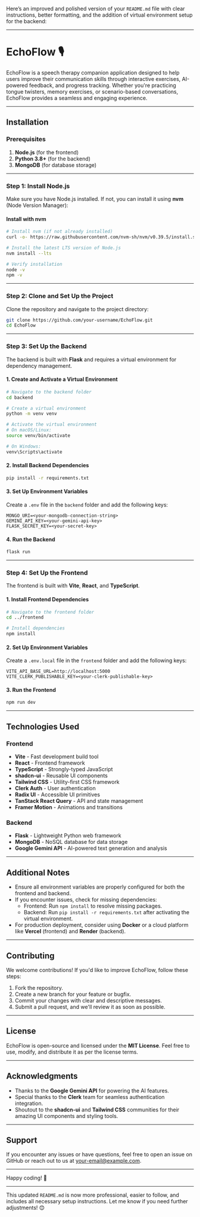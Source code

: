 Here’s an improved and polished version of your `README.md` file with clear instructions, better formatting, and the addition of virtual environment setup for the backend:

---

# EchoFlow 🎙️

EchoFlow is a speech therapy companion application designed to help users improve their communication skills through interactive exercises, AI-powered feedback, and progress tracking. Whether you're practicing tongue twisters, memory exercises, or scenario-based conversations, EchoFlow provides a seamless and engaging experience.

---

## **Installation**

### **Prerequisites**
1. **Node.js** (for the frontend)
2. **Python 3.8+** (for the backend)
3. **MongoDB** (for database storage)

---

### **Step 1: Install Node.js**
Make sure you have Node.js installed. If not, you can install it using **nvm** (Node Version Manager):

#### **Install with nvm**
```bash
# Install nvm (if not already installed)
curl -o- https://raw.githubusercontent.com/nvm-sh/nvm/v0.39.5/install.sh | bash

# Install the latest LTS version of Node.js
nvm install --lts

# Verify installation
node -v
npm -v
```

---

### **Step 2: Clone and Set Up the Project**
Clone the repository and navigate to the project directory:

```bash
git clone https://github.com/your-username/EchoFlow.git
cd EchoFlow
```

---

### **Step 3: Set Up the Backend**
The backend is built with **Flask** and requires a virtual environment for dependency management.

#### **1. Create and Activate a Virtual Environment**
```bash
# Navigate to the backend folder
cd backend

# Create a virtual environment
python -m venv venv

# Activate the virtual environment
# On macOS/Linux:
source venv/bin/activate

# On Windows:
venv\Scripts\activate
```

#### **2. Install Backend Dependencies**
```bash
pip install -r requirements.txt
```

#### **3. Set Up Environment Variables**
Create a `.env` file in the `backend` folder and add the following keys:

```plaintext
MONGO_URI=<your-mongodb-connection-string>
GEMINI_API_KEY=<your-gemini-api-key>
FLASK_SECRET_KEY=<your-secret-key>
```

#### **4. Run the Backend**
```bash
flask run
```

---

### **Step 4: Set Up the Frontend**
The frontend is built with **Vite**, **React**, and **TypeScript**.

#### **1. Install Frontend Dependencies**
```bash
# Navigate to the frontend folder
cd ../frontend

# Install dependencies
npm install
```

#### **2. Set Up Environment Variables**
Create a `.env.local` file in the `frontend` folder and add the following keys:

```plaintext
VITE_API_BASE_URL=http://localhost:5000
VITE_CLERK_PUBLISHABLE_KEY=<your-clerk-publishable-key>
```

#### **3. Run the Frontend**
```bash
npm run dev
```

---

## **Technologies Used**

### **Frontend**
- **Vite** - Fast development build tool
- **React** - Frontend framework
- **TypeScript** - Strongly-typed JavaScript
- **shadcn-ui** - Reusable UI components
- **Tailwind CSS** - Utility-first CSS framework
- **Clerk Auth** - User authentication
- **Radix UI** - Accessible UI primitives
- **TanStack React Query** - API and state management
- **Framer Motion** - Animations and transitions

### **Backend**
- **Flask** - Lightweight Python web framework
- **MongoDB** - NoSQL database for data storage
- **Google Gemini API** - AI-powered text generation and analysis

---

## **Additional Notes**
- Ensure all environment variables are properly configured for both the frontend and backend.
- If you encounter issues, check for missing dependencies:
  - Frontend: Run `npm install` to resolve missing packages.
  - Backend: Run `pip install -r requirements.txt` after activating the virtual environment.
- For production deployment, consider using **Docker** or a cloud platform like **Vercel** (frontend) and **Render** (backend).

---

## **Contributing**
We welcome contributions! If you'd like to improve EchoFlow, follow these steps:

1. Fork the repository.
2. Create a new branch for your feature or bugfix.
3. Commit your changes with clear and descriptive messages.
4. Submit a pull request, and we'll review it as soon as possible.

---

## **License**
EchoFlow is open-source and licensed under the **MIT License**. Feel free to use, modify, and distribute it as per the license terms.

---

## **Acknowledgments**
- Thanks to the **Google Gemini API** for powering the AI features.
- Special thanks to the **Clerk** team for seamless authentication integration.
- Shoutout to the **shadcn-ui** and **Tailwind CSS** communities for their amazing UI components and styling tools.

---

## **Support**
If you encounter any issues or have questions, feel free to open an issue on GitHub or reach out to us at [your-email@example.com](mailto:your-email@example.com).

---

Happy coding! 🚀

---

This updated `README.md` is now more professional, easier to follow, and includes all necessary setup instructions. Let me know if you need further adjustments! 😊